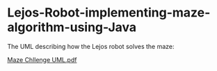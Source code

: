 # Lejos-Robot-implementing-maze-algorithm-using-Java
The UML describing how the Lejos robot solves the maze:

[Maze Chllenge UML.pdf](https://github.com/AhmedAly94/Lejos-Robot-implementing-maze-algorithm-using-Java/files/7868928/Maze.Chllenge.UML.pdf)


